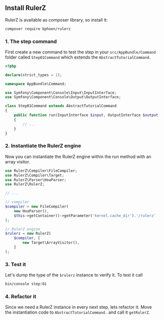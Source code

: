 Install RulerZ
--------------

RulerZ is available as composer library, so install it:

```bash
composer require kphoen/rulerz
```

### 1. The step command

First create a new command to test the step in your `src/AppBundle/Command`
folder called `Step01Command` which extends the `AbstractTutorialCommand`.

```php
<?php

declare(strict_types = 1);

namespace AppBundle\Command;

use Symfony\Component\Console\Input\InputInterface;
use Symfony\Component\Console\Output\OutputInterface;

class Step01Command extends AbstractTutorialCommand
{
    public function run(InputInterface $input, OutputInterface $output)
    {
        // ...
    }
}
```

### 2. Instantiate the RulerZ engine

Now you can instantiate the RulerZ engine within the run method with an array
visitor.

```php
use RulerZ\Compiler\FileCompiler;
use RulerZ\Compiler\Target;
use RulerZ\Parser\HoaParser;
use RulerZ\RulerZ;

// ...

// compiler
$compiler = new FileCompiler(
    new HoaParser(),
    $this->getContainer()->getParameter('kernel.cache_dir').'/rulerz'
);

// RulerZ engine
$rulerz = new RulerZ(
    $compiler, [
        new Target\ArrayVisitor(),
    ]
);
```

### 3. Test it

Let's dump the type of the `$rulerz` instance to verify it. To test it call

```bash
bin/console step:01
```

### 4. Refactor it

Since we need a RulerZ instance in every next step, lets refactor it. Move the
instantiation code to `AbstractTutorialCommand.` and call it `getRulerZ`.
